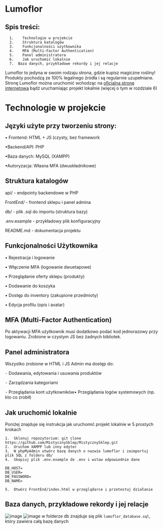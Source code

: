 # Lumoflor 

## Spis treści:
```
  1.	Technologie w projekcie
  2.	Struktura katalogów
  3.	Funkcjonalności użytkownika
  4.	MFA (Multi-Factor Authentication)
  5.	Panel administratora
  6.	Jak uruchomić lokalnie
  7.  Baza danych, przykładowe rekordy i jej relacje
```
Lumoflor to jedyna w swoim rodzaju strona, gdzie kupisz magiczne rośliny! Produkty pochodzą ze 100% legalnego źródła i są regularnie uzupełniane.  Stronę Lumoflor można uruchomić wchodząc na [oficjalną stronę internetową](https://misklep.tymi.org/login.html) bądź uruchamiając projekt lokalnie (więcej o tym w rozdziale 6)

# Technologie w projekcie

## Języki użyte przy tworzeniu strony:
• Frontend: HTML + JS (czysty, bez framework  

•Backend/API: PHP  

•Baza danych: MySQL (XAMPP)  

•Autoryzacja: Własna MFA (dwuskładnikowe)

## Struktura katalogów

api/           - endpointy backendowe w PHP  

FrontEnd/      - frontend sklepu i panel admina  

db/            - plik .sql do importu (struktura bazy)  

.env.example   - przykładowy plik konfiguracyjny  

README.md      - dokumentacja projektu

## Funkcjonalności Użytkownika

•	Rejestracja i logowanie  

•	Włączenie MFA (logowanie dwuetapowe)  
 
•	Przeglądanie oferty sklepu (produkty)  

•	Dodawanie do koszyka  

•	Dostęp do inventory (zakupione przedmioty)  

•	Edycja profilu (opis i avatar)


## MFA (Multi-Factor Authentication)

Po aktywacji MFA użytkownik musi dodatkowo podać kod jednorazowy przy logowaniu.
Zrobione w czystym JS bez żadnych bibliotek.

## Panel administratora

Wszystko zrobione w HTML i JS
Admin ma dostęp do:  

⁃	Dodawania, edytowania i usuwania produktów  
 
⁃	Zarządzania kategoriami  
 
⁃	Przeglądania kont użytkowników•	Przeglądania logów systemowych (np. kto co zrobił)  
 

## Jak uruchomić lokalnie

Poniżej znajduje się instrukcja jak uruchomić projekt lokalnie w 5 prostych krokach
```
1.	Sklonuj repozytorium: git clone https://github.com/MistycznySklep/MistycznySklep.git
2.	Uruchom XAMPP lub inny edytor
3.	W phpMyAdmin utwórz bazę danych o nazwie lumoflor i zaimportuj plik SQL z folderu db/
4.	Skopiuj plik .env.example do .env i wstaw odpowiednie dane
```
```env
DB_HOST=
DB_USER=
DB_PASSWORD=
DB_NAME=
```
```
5.	Otwórz FrontEnd/index.html w przeglądarce i przetestuj działanie

```
## Baza danych, przykładowe rekordy i jej relacje
![image](https://github.com/user-attachments/assets/fe342cb7-570c-447b-b46d-5ef96823b3aa)
![image](https://github.com/user-attachments/assets/a7e84dbe-b5bb-4105-a4a7-ec5b5135783f)
w folderze db znajduje się plik `lumoflor_database.sql`, który zawiera całą bazę danych


